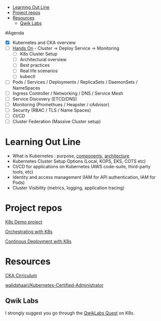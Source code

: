 - [Learning Out Line](#learning-out-line)
- [Project repos](#project-repos)
- [Resources](#resources)
    - [Qwik Labs](#qwik-labs)

#Agenda
- [x] Kubernetes and CKA overview
- [ ] [Hands On](CLUSTER-SETUP.md) - Cluster -> Deploy Service -> Monitoring
  - [ ] K8s Cluster Setup 
  - [ ] Architectural overview
  - [ ] Best practices
  - [ ] Real life scenarios
  - [ ] kubectl
- [ ] Pods / Services / Deployments / ReplicaSets / DaemonSets / NameSpaces
- [ ] Ingress Controller / Networking / DNS / Service Mesh
- [ ] Service Discovery (ETCD/DNS)
- [ ] Monitoring (Promethues / Heapster / cAdvisor)
- [ ] Security (RBAC / TLS / Name Spaces)
- [ ] CI/CD
- [ ] Cluster Federation (Massive Cluster setup)

# Learning Out Line

 - What is Kubernetes : purpose, [components](CONCEPTS.md), [architecture](CLUSTER-INFO.md)
 - Kubernetes Cluster Setup Options (Local, KOPS, EKS, COTS etc)
 - CI/CD for applications on Kubernetes (AWS code-suite, third-party tools, etc)
 - Identity and access management (IAM for API authentication, IAM for Pods)
 - Cluster Visibility (metrics, logging, application tracing)

# Project repos

[K8s Demo project](https://github.com/WesleyCharlesBlake/k8s-demo)

[Orchestrating with K8s](https://github.com/WesleyCharlesBlake/k8s-demo/tree/orchestrate-k8s)

[Continous Deployment with K8s](https://github.com/WesleyCharlesBlake/k8s-demo/tree/continuous-deployment-k8s)

# Resources

[CKA Cirriculum](https://github.com/cncf/curriculum/blob/master/certified_kubernetes_administrator_exam_v1.9.0.pdf)

[walidshaari/Kubernetes-Certified-Administrator](https://github.com/walidshaari/Kubernetes-Certified-Administrator)

## Qwik Labs
I strongly suggest you go through the [QwikLabs Quest](https://qwiklabs.com/quests/29) on K8s.


